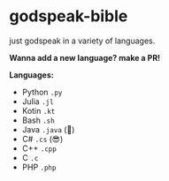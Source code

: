# godspeak-bible
just godspeak in a variety of languages.

**Wanna add a new language? make a PR!**

**Languages:**
* Python `.py`
* Julia `.jl`
* Kotin `.kt`
* Bash `.sh`
* Java `.java` (🤮)
* C# `.cs` (😎)
* C++ `.cpp`
* C `.c`
* PHP `.php`